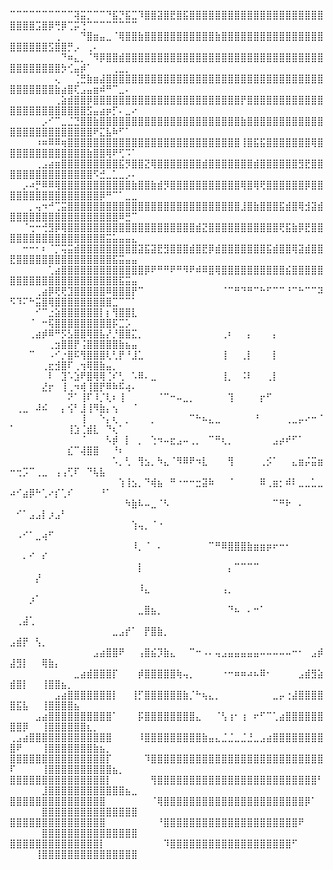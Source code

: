 ⠉⠉⠉⠉⠉⠉⠉⠉⠉⠉⢽⣭⡉⠉⠉⠙⣯⡙⣯⣉⠹⣿⣿⣽⣿⣟⣿⣯⣿⣿⣿⣿⣿⣿⣿⣿⣿⣿⣿⣿⣿⣿⣿⣿⣿⣿⣿⣿⣿⣿⣿⣿⣿⣩⣿⡿⢛⡿⢉⡭⢙⠉⠉⠉⠉⠉⠉⠉⠉
⠀⠀⠀⠀⠀⠀⠀⢀⠀⠀⠀⠙⣿⣶⣤⣀⠈⢿⣿⣿⣷⣿⣿⣿⣿⣿⣿⣿⣿⣿⣿⣿⣷⣿⣿⣿⣿⣿⣿⣿⣿⣿⣿⣿⣿⣿⣿⣿⣿⣿⣿⣿⣿⣿⣿⣫⣿⣿⡛⡠⠀⢀⠄⠀⠀⠀⠀⠀⠀
⠀⠀⠀⠀⠀⠀⠀⠀⠙⠶⣄⡀⠈⠻⡿⣿⣿⣾⣿⣿⣿⣿⣿⣿⣿⣿⣿⣿⣿⣿⣿⣿⣿⣿⣿⣿⣿⣿⣿⣿⣿⣿⣿⣿⣿⣿⣿⣿⣿⣿⣿⣿⣿⣿⣿⣿⣿⡳⢊⣤⡾⠁⠀⠀⠀⢀⣀⡀⠀
⠀⠀⠀⠀⠀⠀⠀⢄⠀⠀⢈⣛⣷⣶⣼⣿⣿⣿⣿⣿⣿⣿⣿⣿⣿⣿⣿⣿⣿⣿⣿⣿⣿⣿⣿⣿⣿⣿⣿⣿⣿⣿⣿⣿⣿⣿⣿⣿⣿⣿⣿⣿⣿⣿⣿⣿⣷⣴⣿⢏⣠⣤⣶⠾⠛⠉⣀⠄⠀
⠀⠀⠀⠀⠀⠀⠀⢀⣵⣾⣿⣿⡿⣿⣿⣿⣿⣿⣿⣿⣿⣿⣿⣿⣿⣿⣿⣿⣿⣿⣿⣿⣿⣿⣿⣿⡟⣿⣿⣿⣿⣿⣿⣿⣿⣿⣿⣿⣿⣿⣿⣿⣿⣿⣿⣿⣿⣿⣿⣿⣿⣫⣤⣴⡶⡋⠄⣀⠔
⠀⠀⠀⠀⠀⡠⠊⠉⣀⣈⣙⣿⣿⣷⣿⣿⣿⣿⣿⣿⣿⣿⣿⣿⣿⣿⣿⣿⣿⣿⣿⣿⣿⣿⣿⣿⣷⣿⣿⣿⣿⣿⣿⣿⣿⣿⣿⣿⣿⣿⣿⣿⣿⣿⣿⣿⣿⣿⣿⣿⣿⣿⠟⣍⣧⠷⠋⠁⠀
⠀⠀⠀⠀⠰⠶⠿⠿⢶⣿⣿⣿⣿⣿⣿⣿⣿⣿⣿⣿⣿⣿⣿⣿⣿⣿⣿⣿⣿⣿⣿⣿⣿⣿⣿⣿⢸⣿⣯⣯⣿⣿⣿⣿⣿⣿⣿⢿⣿⣿⣿⣿⣿⣿⣿⣿⣿⣿⣿⣿⣿⣷⣿⣿⢿⠟⢋⠩⠁
⠀⠀⠀⠀⢀⣠⣴⣶⣿⣿⣿⣿⣿⣿⣿⣿⣿⣯⡻⣿⣿⣝⢿⣿⣿⣿⣿⣿⣿⣿⣾⣿⣿⣿⣿⣿⣿⣿⣾⣿⣿⣿⣿⣿⣿⣻⣟⣿⣿⣿⣿⣿⣿⣿⣿⣿⣿⣿⣿⣿⣿⣿⠫⣚⣀⣁⣀⡠⠄
⠀⠀⡠⠴⡛⠿⠿⢿⣿⣿⣿⣿⣿⣿⣿⣿⣿⣿⣿⣷⣿⣿⣷⣾⡻⣿⣿⣿⣿⣿⣿⣿⣿⣿⣿⣿⢿⣿⢿⢟⣿⣿⣿⣿⣿⣿⡿⣿⣿⣿⣿⣿⣿⣿⣿⣿⣿⣿⣿⣿⣿⣿⣿⡿⠛⠉⠁⣀⣀
⠀⠀⠀⡀⢤⠲⠚⢉⣭⣿⣿⣿⣿⣿⣿⣿⣿⣿⣿⣿⣿⣿⣿⣿⣿⣿⣿⣿⣿⣿⣿⣿⣿⣿⣿⣿⣸⣿⣷⣿⣿⣿⣯⣾⣿⢿⣺⣽⣾⣿⣿⣿⣿⣿⣿⣿⣿⣿⣿⣿⣿⣿⣿⣿⣿⣿⠿⣛⠉
⠀⠀⠈⢒⠒⢚⣻⡿⢿⣿⣿⣿⣿⣿⣿⣿⣿⣿⣿⣿⣿⣿⣿⣿⣿⣿⣿⣿⣿⣾⣝⣿⣿⣿⣿⣿⣿⣿⣿⣿⣿⣿⢟⣯⣷⡿⣟⣿⣿⣿⣿⣿⣿⣿⣿⣿⣿⣿⣿⣿⣿⣿⣿⣿⣭⣥⣤⣤⣄
⠀⠀⠒⠒⠂⠆⠈⡉⢭⣭⣾⣿⣿⣿⣿⣿⣿⣿⣿⣿⣽⣯⣽⣟⣻⣿⣿⣿⣾⣿⣟⡿⣾⣿⣿⣿⣿⣿⣿⣿⣯⣾⣿⣿⢿⣽⣾⣿⣿⣟⣿⣿⣿⣿⣿⣿⣿⣿⣿⣿⣿⣿⣿⣿⣿⣯⣭⣤⣤
⠀⠀⠀⠀⠀⠀⢁⣴⣿⣿⣿⣿⣿⣿⣿⣿⣿⣿⣿⣿⣿⡿⠟⠛⠛⠟⠛⠻⠟⠾⠿⣿⢿⣿⣿⣿⣿⣿⣿⣿⣿⣿⣿⣮⣿⣿⣿⣿⣿⣿⣿⣿⣿⣿⣿⣿⣿⣿⣿⣿⣿⣿⣿⣿⣿⣿⣯⣭⣤
⠀⠀⠀⠀⢀⣴⡿⢟⢟⣹⣿⣿⣿⣿⣿⠿⣿⣿⣿⡟⠉⠀⠀⠀⠀⠀⠀⠀⠀⠀⠀⠀⠀⠈⠉⠛⠙⠛⠉⠓⠋⠉⠉⠘⠉⠓⠉⠉⠽⠫⠹⠍⠓⣭⣿⢿⣿⣿⣿⣿⣿⣿⣿⣿⣿⣉⠉⠉⠁
⠀⠀⠀⠀⠊⠉⣐⣵⣿⣿⣿⣿⣿⣿⡇⡆⢻⣿⣿⣇⠀⠀⠀⠀⠀⠀⠀⠀⠀⠀⠀⠀⠀⠀⠀⠀⠀⠀⠀⠀⠀⠀⠀⠀⠀⠀⠀⠀⠀⠀⠀⠀⠈⠀⠒⢯⣿⣿⣿⣿⣿⣿⣿⣿⣿⡯⣉⡡⠀
⠀⠀⠀⢀⣴⡾⠿⠛⡫⣣⣿⣿⢿⣿⣧⡜⡘⣿⣿⣍⡀⠀⠀⠀⠀⠀⠀⠀⠀⠀⠀⠀⠀⢀⠆⠀⠀⡄⠀⠀⠀⡄⠀⠀⠀⠀⠀⠀⠀⠀⠀⠀⠀⠀⠀⢀⣲⣿⣿⡟⢨⣿⣿⣿⣿⣿⣷⣦⣤
⠀⠀⠀⠉⠀⠀⠠⠊⡐⣿⠯⢻⣿⣿⣿⢇⢃⡟⠘⣸⣁⠀⠀⠀⠀⠀⠀⠀⠀⠀⠀⠀⠀⢸⠀⠀⢀⡇⠀⠀⠀⡇⠀⠀⠀⠀⠀⠀⠀⠀⠀⠀⠀⠀⢀⣖⣺⣿⠏⢀⢲⢿⣿⣷⣤⡀⠀⠀⠀
⠀⠀⠀⠀⠀⠀⠇⠀⣹⠡⣱⠟⣿⢿⢿⢈⠎⢃⠀⠡⠿⠄⣀⠀⠀⠀⠀⠀⠀⠀⠀⠀⠀⢸⡀⠀⠨⠇⠀⠀⢀⡇⠀⠀⠀⠀⠀⠀⠀⠀⠀⠀⠀⠀⣜⡖⠀⢸⢀⠲⢾⢸⣿⡟⠿⠷⠯⢴⠄
⠀⠀⠀⠀⠀⠀⠀⠀⠀⠝⠁⢸⠏⠸⡈⢇⠆⢸⠀⠀⠀⠀⠀⠈⠉⠒⠤⣀⡀⠀⠀⠀⠀⠀⢹⠀⠀⠀⠀⡖⠋⠀⠀⠀⠀⠀⠀⠀⠀⠀⢀⣀⠀⠼⠮⠀⠀⡄⢪⠃⣸⢸⠻⣷⡄⢢⠀⠀⠈
⠀⠀⠀⠀⠀⠀⠀⠀⠀⠀⠀⢸⠀⠀⠑⡄⢆⠀⡀⠀⠀⠀⡀⠀⠀⠀⠀⠀⠉⠓⠦⣄⣀⠀⠀⠀⠀⠀⠘⠀⠀⠀⠀⢀⣀⡤⠔⠒⠈⠁⠀⠀⠀⠀⠀⠀⠀⠀⢸⣱⢈⣾⣇⠀⠙⢆⠁⠀⠀
⠀⠀⠀⠀⠀⠀⠀⠀⠀⠀⠀⠈⠀⠀⠀⠣⡾⠀⡇⠀⡀⠀⢑⠲⠤⣖⣠⠤⢀⡀⠀⠉⠛⢆⡀⠀⠀⠀⠀⠀⠀⣠⡴⠞⠋⠁⠀⠀⠀⠀⠀⠀⠀⠀⠀⠀⠀⠀⣎⠉⢼⣿⣿⠀⠀⠘⠆⠀⠀
⠀⠀⠀⠀⠀⠀⠀⠀⠀⠀⠀⠀⠀⠀⠀⠀⠡⡀⢃⠀⢻⣢⡀⠳⣄⠈⠻⠿⠟⠲⣇⠀⠀⠀⢻⠀⠀⠀⠀⢀⡪⠁⠀⠀⣄⣶⡬⣭⣶⠒⢒⡩⠉⢀⣀⠀⢠⢠⢋⠏⠀⠙⢧⣧⠀⠀⠀⠀⠀
⠀⠀⠀⠀⠀⠀⠀⠀⠀⠀⠀⠀⠀⠀⠀⠀⠀⢱⢸⣢⡀⠙⢾⣦⠀⠛⠐⠒⠒⣒⣽⠷⠀⠀⠈⠀⠀⠀⠀⠿⢀⣶⡂⠾⠇⣀⣀⣁⣀⠴⠊⣴⡿⠓⢁⠔⡎⢁⠎⠀⠀⠀⠀⠘⠁⠀⠀⠀⠀
⠀⠀⠀⠀⠀⠀⠀⠀⠀⠀⠀⠀⠀⠀⠀⠀⠀⠀⠳⣷⠧⠤⣀⠈⠣⠀⠀⠀⠀⠀⠀⠀⠀⠀⠀⠀⠀⠀⠀⠀⠀⠉⠛⠗⠀⠄⠀⠀⠀⠀⠊⠁⣠⣠⡇⡰⣠⠃⠀⠀⠀⠀⠀⠀⠀⠀⠀⠀⠀
⠀⠀⠀⠀⠀⠀⠀⠀⠀⠀⠀⠀⠀⠀⠀⠀⠀⠀⠀⢱⢤⡀⠈⠐⠀⠀⠀⠀⠀⠀⠀⠀⠀⠀⠀⠀⠀⠀⠀⠀⠀⠀⠀⠀⠀⠀⠀⠀⠀⠀⠠⠊⠁⣀⢴⠋⠀⠀⠀⠀⠀⠀⠀⠀⠀⠀⠀⠀⠀
⠀⠀⠀⠀⠀⠀⠀⠀⠀⠀⠀⠀⠀⠀⠀⠀⠀⠀⠀⠸⡀⠈⠀⠄⠀⠀⠀⠀⠀⠀⠀⠉⠛⠿⣿⣿⣿⣷⣶⣶⡶⠖⠒⠂⠀⠀⠀⠀⠀⠀⠀⠄⠊⠀⠎⠀⠀⠀⠀⠀⠀⠀⠀⠀⠀⠀⠀⠀⠀
⠀⠀⠀⠀⠀⠀⠀⠀⠀⠀⠀⠀⠀⠀⠀⠀⠀⠀⠀⠀⡇⠀⠀⠀⠀⠀⠀⠀⠀⠀⠀⠀⠀⠀⡄⠉⠉⠉⠉⠀⠀⠀⠀⠀⠀⠀⠀⠀⠀⠀⠀⠀⠀⡜⠀⠀⠀⠀⠀⠀⠀⠀⠀⠀⠀⠀⠀⠀⠀
⠀⠀⠀⠀⠀⠀⠀⠀⠀⠀⠀⠀⠀⠀⠀⠀⠀⠀⠀⠀⠸⣄⠀⠀⠀⠀⠀⠀⠀⠀⠀⠀⠀⢠⡀⠀⠀⠀⠀⠀⠀⠀⠀⠀⠀⠀⠀⠀⠀⠀⠀⠀⡰⠁⠀⠀⠀⠀⠀⠀⠀⠀⠀⠀⠀⠀⠀⠀⠀
⠀⠀⠀⠀⠀⠀⠀⠀⠀⠀⠀⠀⠀⠀⠀⠀⠀⠀⠀⠀⣀⣿⣦⡀⠀⠀⠀⠀⠀⠀⠀⠀⠀⠀⠙⠦⠀⠄⠒⠁⠀⠀⠀⠀⠀⠀⠀⠀⠀⠀⢀⣼⢁⠀⠀⠀⠀⠀⠀⠀⠀⠀⠀⠀⠀⠀⠀⠀⠀
⠀⠀⠀⠀⠀⠀⠀⠀⠀⠀⠀⠀⠀⠀⠀⠀⣀⣠⡞⠁⠀⡟⣿⣷⡀⠀⠀⠀⠀⠀⠀⠀⠀⠀⠀⠀⠀⠀⠀⠀⠀⠀⠀⠀⠀⠀⠀⠀⠀⣠⣾⡟⠀⢣⡀⠀⠀⠀⠀⠀⠀⠀⠀⠀⠀⠀⠀⠀⠀
⠀⠀⠀⠀⠀⠀⠀⠀⠀⠀⠀⠀⠀⣠⣴⣿⣿⠟⠀⠀⢠⣿⣮⡹⣷⣄⠀⠀⠉⠒⠠⠄⢤⣠⣤⣤⣤⣤⣤⠤⠤⠤⠤⠤⠒⠂⠀⣠⡾⣼⣻⡇⠀⠀⢿⣷⡄⠀⠀⠀⠀⠀⠀⠀⠀⠀⠀⠀⠀
⠀⠀⠀⠀⠀⠀⠀⠀⠀⠀⣀⣴⣾⣿⣿⣿⡏⠀⠀⠀⡾⣿⣿⣿⣿⣿⢷⢤⡀⠀⠀⠀⠀⠐⠒⠶⠶⠴⠦⠿⠂⠀⠀⠀⠀⣠⣾⣻⣵⣾⣿⡇⠀⠀⢸⣿⣿⣦⡀⠀⠀⠀⠀⠀⠀⠀⠀⠀⠀
⠀⠀⠀⠀⠀⠀⠀⣠⣴⣿⣿⣿⣿⣿⣿⣿⡇⠀⠀⢸⡋⣿⣿⣿⣿⣿⣿⣷⡈⠓⢦⣄⡀⠀⠀⠀⠀⠀⠀⠀⠀⣀⡤⢐⣼⣿⣿⣿⣿⣿⣯⣧⠀⠀⢸⣿⣿⣿⣿⣦⠀⠀⠀⠀⠀⠀⠀⠀⠀
⠀⠀⠀⠀⣠⣴⣿⣿⣿⣿⣿⣿⣿⣿⣿⣿⠁⠀⠀⠀⡯⣿⣿⣿⣿⣿⣿⣿⣿⣄⠀⠀⠈⢣⢰⠂⢰⠀⠖⠋⠉⢁⣴⣿⣿⣿⣿⣿⣿⣿⣿⡿⠀⠀⢸⣿⣿⣿⣿⣿⣿⣆⡀⠀⠀⠀⠀⠀⠀
⢀⣠⣴⣿⣿⣿⣿⣿⣿⣿⣿⣿⣿⣿⣿⣿⠀⠀⠀⠀⠸⣿⣿⣿⣿⣿⣿⣿⣿⣿⣷⣤⣄⣈⣈⣀⣈⣘⣀⣠⣴⣿⣿⣿⣿⣿⣿⣿⣿⣿⠟⠀⠀⠀⢸⣿⣿⣿⣿⣿⣿⣿⣷⣦⡀⠀⠀⠀⠀
⣿⣿⣿⣿⣿⣿⣿⣿⣿⣿⣿⣿⣿⣿⣿⡏⠀⠀⠀⠀⠀⠹⣿⣿⣿⣿⣿⣿⣿⣿⣿⣿⣿⣿⣿⣿⣿⣿⣿⣿⣿⣿⣿⣿⣿⣿⣿⣿⣿⠏⠀⠀⠀⠀⢸⣿⣿⣿⣿⣿⣿⣿⣿⣿⣿⣦⡀⠀⠀
⣿⣿⣿⣿⣿⣿⣿⣿⣿⣿⣿⣿⣿⣿⣿⡇⠀⠀⠀⠀⠀⠀⢻⣿⣿⣿⣿⣿⣿⣿⣿⣿⣿⣿⣿⣿⣿⣿⣿⣿⣿⣿⣿⣿⣿⣿⣿⣿⠃⠀⠀⠀⠀⠀⣸⣿⣿⣿⣿⣿⣿⣿⣿⣿⣿⣿⣿⣦⣀
⣿⣿⣿⣿⣿⣿⣿⣿⣿⣿⣿⣿⣿⣿⣿⠀⠀⠀⠀⠀⠀⠀⠈⢿⣿⣿⣿⣿⣿⣿⣿⣿⣿⣿⣿⣿⣿⣿⣿⣿⣿⣿⣿⣿⣿⣿⡿⠁⠀⠀⠀⠀⠀⠀⣿⣿⣿⣿⣿⣿⣿⣿⣿⣿⣿⣿⣿⣿⣿
⣿⣿⣿⣿⣿⣿⣿⣿⣿⣿⣿⣿⣿⣿⣿⠀⠀⠀⠀⠀⠀⠀⠀⠘⣿⣿⣿⣿⣿⣿⣿⣿⣿⣿⣿⣿⣿⣿⣿⣿⣿⣿⣿⣿⣿⠟⠀⠀⠀⠀⠀⠀⠀⠀⣿⣿⣿⣿⣿⣿⣿⣿⣿⣿⣿⣿⣿⣿⣿
⣿⣿⣿⣿⣿⣿⣿⣿⣿⣿⣿⣿⣿⣿⡇⠀⠀⠀⠀⠀⠀⠀⠀⠀⠹⣿⣿⣿⣿⣿⣿⣿⣿⣿⣿⣿⣿⣿⣿⣿⣿⣿⣿⣿⠋⠀⠀⠀⠀⠀⠀⠀⠀⢸⣿⣿⣿⣿⣿⣿⣿⣿⣿⣿⣿⣿⣿⣿⣿
